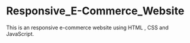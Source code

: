 # Responsive_E-Commerce_Website
This is an responsive e-commerce website using HTML , CSS and JavaScript.

